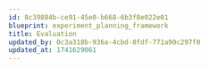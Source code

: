 ```yaml
---
id: 8c39884b-ce91-45e0-b668-6b3f8e022e01
blueprint: experiment_planning_framework
title: Evaluation
updated_by: 0c3a318b-936a-4cbd-8fdf-771a90c297f0
updated_at: 1741629061
---
```

